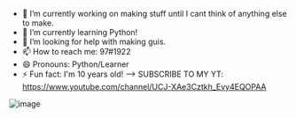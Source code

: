 - 🔭 I’m currently working on making stuff until I cant think of anything else to make.
- 🌱 I’m currently learning Python!
- 🤔 I’m looking for help with making guis.
- 📫 How to reach me: 97#1922
- 😄 Pronouns: Python/Learner
- ⚡ Fun fact: I'm 10 years old!
--> SUBSCRIBE TO MY YT: https://www.youtube.com/channel/UCJ-XAe3Cztkh_Evy4EQOPAA



![image](https://user-images.githubusercontent.com/126921632/223015031-597d5ef6-3965-4484-a876-ab42e6e0bc79.png)
